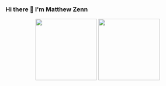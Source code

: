 ### Hi there 👋 I'm Matthew Zenn

<p align="center">
    <img src="https://github-readme-stats.vercel.app/api?username=MatthewZenn&show_icons=true&theme=radical&hide_border=true&show=prs_merged,discussions_answered,reviews,discussions_started" height="168px">
    <img src="https://github-readme-stats.vercel.app/api/top-langs/?username=MatthewZenn&show_icons=true&theme=radical&layout=donut&hide_border=true" height="168px">
</p>
